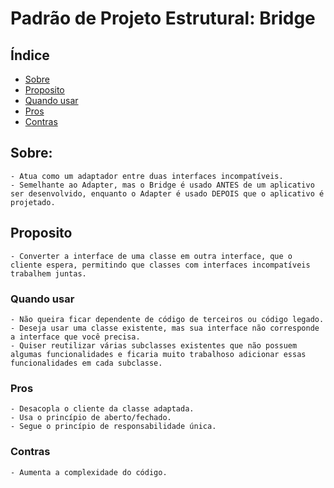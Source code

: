 # Padrão de Projeto Estrutural: Bridge
## Índice
- [Sobre](#sobre)
- [Proposito](#proposito)
- [Quando usar](#quando-usar)
- [Pros](#pros)
- [Contras](#contras)

## Sobre:
    - Atua como um adaptador entre duas interfaces incompatíveis.
    - Semelhante ao Adapter, mas o Bridge é usado ANTES de um aplicativo ser desenvolvido, enquanto o Adapter é usado DEPOIS que o aplicativo é projetado.

## Proposito
    - Converter a interface de uma classe em outra interface, que o cliente espera, permitindo que classes com interfaces incompatíveis trabalhem juntas.

### Quando usar
    - Não queira ficar dependente de código de terceiros ou código legado.
    - Deseja usar uma classe existente, mas sua interface não corresponde a interface que você precisa.
    - Quiser reutilizar várias subclasses existentes que não possuem algumas funcionalidades e ficaria muito trabalhoso adicionar essas funcionalidades em cada subclasse.

### Pros
    - Desacopla o cliente da classe adaptada.
    - Usa o princípio de aberto/fechado.
    - Segue o princípio de responsabilidade única.

### Contras
    - Aumenta a complexidade do código.